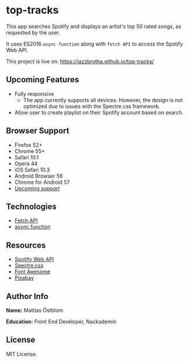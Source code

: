# top-tracks
This app searches Spotify and displays an artist's top 50 rated songs, as requested by the user.

It uses ES2016 `async function` along with `fetch API` to access the Spotify Web API.

This project is live on: https://jazzbrotha.github.io/top-tracks/

## Upcoming Features
* Fully responsive
    - The app currently supports all devices. However, the design is not optimized due to issues with the Spectre.css framework.
* Allow user to create playlist on their Spotify account based on search.

## Browser Support
* Firefox 52+
* Chrome 55+
* Safari 10.1
* Opera 44
* iOS Safari 10.3
* Android Browser 56
* Chrome for Android 57
* [Upcoming support](http://caniuse.com/#search=async%20functions)

## Technologies
* [Fetch API](https://developer.mozilla.org/en-US/docs/Web/API/Fetch_API)
* [async function](https://developer.mozilla.org/en-US/docs/Web/JavaScript/Reference/Statements/async_function)

## Resources
* [Spotify Web API](https://developer.spotify.com/web-api/)
* [Spectre.css](https://github.com/picturepan2/spectre)
* [Font Awesome](http://fontawesome.io/)
* [Pixabay](https://pixabay.com/)

## Author Info
**Name:** Mattias Östblom

**Education:** Front End Developer, Nackademin

## License
MIT License.
